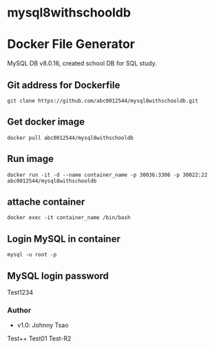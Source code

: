 # mysql8withschooldb

Docker File Generator
===

MySQL DB v8.0.16, created school DB for SQL study.


## Git address for Dockerfile

```
git clone https://github.com/abc0012544/mysql8withschooldb.git
```

## Get docker image
```
docker pull abc0012544/mysql8withschooldb
```

## Run image
```
docker run -it -d --name container_name -p 30036:3306 -p 30022:22 abc0012544/mysql8withschooldb
```

## attache container
```
docker exec -it container_name /bin/bash
```

## Login MySQL in container
```
mysql -u root -p
```

## MySQL login password
Test1234

### Author
* v1.0: Johnny Tsao

Test++
Test01
Test-R2

